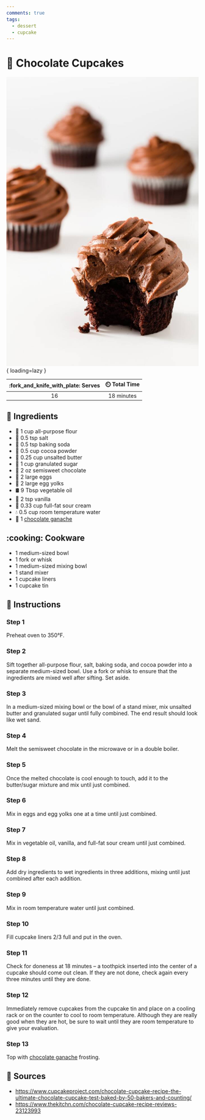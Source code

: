 ```yaml
---
comments: true
tags:
  - dessert
  - cupcake
---
```

# :cupcake: Chocolate Cupcakes

![Chocolate Cupcakes](../../assets/images/chocolate-cupcakes.jpg){ loading=lazy }

| :fork_and_knife_with_plate: Serves | :timer_clock: Total Time |
|:----------------------------------:|:-----------------------: |
| 16 | 18 minutes |

## :salt: Ingredients

- :ear_of_rice: 1 cup all-purpose flour
- :salt: 0.5 tsp salt
- :cup_with_straw: 0.5 tsp baking soda
- :chocolate_bar: 0.5 cup cocoa powder
- :butter: 0.25 cup unsalted butter
- :candy: 1 cup granulated sugar
- :chocolate_bar: 2 oz semisweet chocolate
- :egg: 2 large eggs
- :egg: 2 large egg yolks
- :oil_drum: 9 Tbsp vegetable oil
- :icecream: 2 tsp vanilla
- :rice: 0.33 cup full-fat sour cream
- :droplet: 0.5 cup room temperature water
- :chocolate_bar: 1 [chocolate ganache][1]

## :cooking: Cookware

- 1 medium-sized bowl
- 1 fork or whisk
- 1 medium-sized mixing bowl
- 1 stand mixer
- 1 cupcake liners
- 1 cupcake tin

## :pencil: Instructions

### Step 1

Preheat oven to 350°F.

### Step 2

Sift together all-purpose flour, salt, baking soda, and cocoa powder into a separate medium-sized bowl. Use a fork or
whisk to ensure that the ingredients are mixed well after sifting. Set aside.

### Step 3

In a medium-sized mixing bowl or the bowl of a stand mixer, mix unsalted butter and granulated sugar until fully
combined. The end result should look like wet sand.

### Step 4

Melt the semisweet chocolate in the microwave or in a double boiler.

### Step 5

Once the melted chocolate is cool enough to touch, add it to the butter/sugar mixture and mix until just combined.

### Step 6

Mix in eggs and egg yolks one at a time until just combined.

### Step 7

Mix in vegetable oil, vanilla, and full-fat sour cream until just combined.

### Step 8

Add dry ingredients to wet ingredients in three additions, mixing until just combined after each addition.

### Step 9

Mix in room temperature water until just combined.

### Step 10

Fill cupcake liners 2/3 full and put in the oven.

### Step 11

Check for doneness at 18 minutes – a toothpick inserted into the center of a cupcake should come out clean. If they
are not done, check again every three minutes until they are done.

### Step 12

Immediately remove cupcakes from the cupcake tin and place on a cooling rack or on the counter to cool to room
temperature. Although they are really good when they are hot, be sure to wait until they are room temperature to give
your evaluation.

### Step 13

Top with [chocolate ganache][1] frosting.

## :link: Sources

- <https://www.cupcakeproject.com/chocolate-cupcake-recipe-the-ultimate-chocolate-cupcake-test-baked-by-50-bakers-and-counting/>
- <https://www.thekitchn.com/chocolate-cupcake-recipe-reviews-23123993>

[1]: <../../ingredients/frosting/dominique-ansel's-chocolate-ganache.md>
